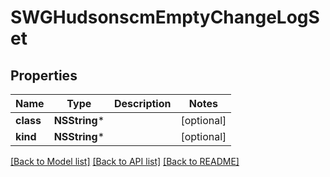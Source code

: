 # SWGHudsonscmEmptyChangeLogSet

## Properties
Name | Type | Description | Notes
------------ | ------------- | ------------- | -------------
**class** | **NSString*** |  | [optional] 
**kind** | **NSString*** |  | [optional] 

[[Back to Model list]](../README.md#documentation-for-models) [[Back to API list]](../README.md#documentation-for-api-endpoints) [[Back to README]](../README.md)


